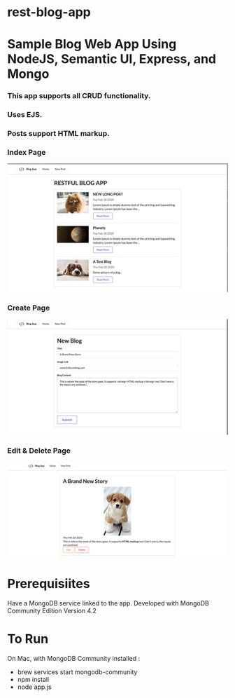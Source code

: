 # rest-blog-app

# Sample Blog Web App Using NodeJS, Semantic UI, Express, and Mongo

### This app supports all CRUD functionality. 
### Uses EJS. 
### Posts support HTML markup.  

### Index Page

![Index Page](images/index-page.png)

### Create Page

![Create Page](images/create-page.png)

### Edit & Delete Page

![Edit And Delete Page](images/edit-and-delete.png)

# Prerequisiites 
Have a MongoDB service linked to the app. Developed with MongoDB Community Edition Version 4.2

# To Run

On Mac, with MongoDB Community installed :
- brew services start mongodb-community
- npm install
- node app.js
